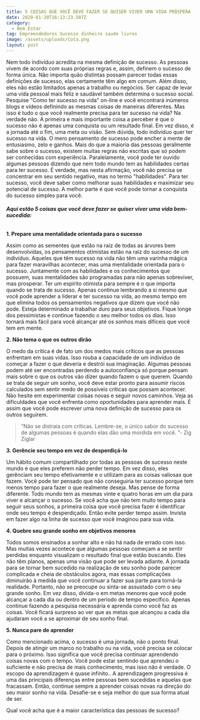 ```yaml
---
title: 5 COISAS QUE VOCÊ DEVE FAZER SE QUISER VIVER UMA VIDA PRÓSPERA
date: 2020-01-20T16:13:23.507Z
category:
  - Bem Estar
tag: Empreendedores Sucesso dinheiro saude livros
image: /assets/uploads/Cota.png
layout: post
---
```

Nem todo indivíduo acredita na mesma definição de sucesso. As pessoas vivem de acordo com suas próprias regras e, assim, definem o sucesso de forma única. Não importa quão distintas possam parecer todas essas definições de sucesso, elas certamente têm algo em comum. Além disso, eles não estão limitados apenas a trabalho ou negócios. Ser capaz de levar uma vida pessoal mais feliz e saudável também determina o sucesso social. Pesquise "Como ter sucesso na vida" on-line e você encontrará inúmeros blogs e vídeos definindo as mesmas coisas de maneiras diferentes. Mas isso é tudo o que você realmente precisa para ter sucesso na vida? Na verdade não. A primeira e mais importante coisa a perceber é que o sucesso não é apenas uma conquista ou um resultado final. Em vez disso, é a jornada até o fim, uma meta ou visão. Sem dúvida, todo indivíduo quer ter sucesso na vida. O mero pensamento de sucesso pode encher a mente de entusiasmo, zelo e ganhos. Mais do que a maioria das pessoas geralmente sabe sobre o sucesso, existem muitas regras não escritas que só podem ser conhecidas com experiência. Paralelamente, você pode ter ouvido algumas pessoas dizendo que nem todo mundo tem as habilidades certas para ter sucesso. É verdade, mas nesta afirmação, você não precisa se concentrar em seu sentido negativo, mas no termo "habilidades". Para ter sucesso, você deve saber como melhorar suas habilidades e maximizar seu potencial de sucesso. A melhor parte é que você pode tornar a conquista do sucesso simples para você.

###### **Aqui estão 5 coisas que você deve fazer se quiser viver uma vida bem-sucedida:**

**1. Prepare uma mentalidade orientada para o sucesso** 

Assim como as sementes que estão na raiz de todas as árvores bem desenvolvidas, os pensamentos otimistas estão na raiz do sucesso de um indivíduo. Aqueles que têm sucesso na vida não têm uma varinha mágica para fazer maravilhas acontecer, mas uma mentalidade orientada para o sucesso. Juntamente com as habilidades e os conhecimentos que possuem, suas mentalidades são programadas para não apenas sobreviver, mas prosperar. Ter um espírito otimista para sempre é o que importa quando se trata de sucesso. Apenas continue lembrando a si mesmo que você pode aprender a liderar e ter sucesso na vida, ao mesmo tempo em que elimina todos os pensamentos negativos que dizem que você não pode. Esteja determinado a trabalhar duro para seus objetivos. Fique longe dos pessimistas e continue fazendo o seu melhor todos os dias. Isso tornará mais fácil para você alcançar até os sonhos mais difíceis que você tem em mente.

**2. Não tema o que os outros dirão**

O medo da crítica é de fato um dos medos mais críticos que as pessoas enfrentam em suas vidas. Isso rouba a capacidade de um indivíduo de começar a fazer o que deveria e destrói sua imaginação. Algumas pessoas podem até ser encontradas perdendo a autoconfiança só porque pensam mais sobre o que os outros vão dizer quando fazem o que querem. Quando se trata de seguir um sonho, você deve estar pronto para assumir riscos calculados sem sentir medo de possíveis críticas que possam acontecer. Não hesite em experimentar coisas novas e seguir novos caminhos. Veja as dificuldades que você enfrenta como oportunidades para aprender mais. É assim que você pode escrever uma nova definição de sucesso para os outros seguirem.

> “Não se distraia com críticas. Lembre-se, o único sabor do sucesso de algumas pessoas é quando elas dão uma mordida em você. ”- Zig Ziglar

**3. Gerêncie seu tempo em vez de desperdiçá-lo** 

Um hábito comum compartilhado por todas as pessoas de sucesso neste mundo é que eles preferem não perder tempo. Em vez disso, eles gerênciam seu tempo efetivamente e o utilizam para as coisas valiosas que fazem. Você pode ter pensado que não conseguiria ter sucesso porque tem menos tempo para fazer o que realmente deseja. Mas pense de forma diferente. Todo mundo tem as mesmas vinte e quatro horas em um dia para viver e alcançar o sucesso. Se você acha que não tem muito tempo para seguir seus sonhos, a primeira coisa que você precisa fazer é identificar onde seu tempo é desperdiçado. Então evite perder tempo assim. Invista em fazer algo na linha de sucesso que você imaginou para sua vida.

**4. Quebre seu grande sonho em objetivos menores**

Todos somos ensinados a sonhar alto e não há nada de errado com isso. Mas muitas vezes acontece que algumas pessoas começam a se sentir perdidas enquanto visualizam o resultado final que estão buscando. Eles não têm planos, apenas uma visão que pode ser levada adiante. A jornada para se tornar bem sucedido na realização de seu sonho pode parecer complicada e cheia de obstáculos agora, mas essas complicações diminuirão à medida que você continuar a fazer sua parte para torná-la realidade. Portanto, não se preocupe ou sinta-se assustado com o seu grande sonho. Em vez disso, divida-o em metas menores que você pode alcançar a cada dia ou dentro de um período de tempo específico. Apenas continue fazendo a pesquisa necessária e aprenda como você faz as coisas. Você ficará surpreso ao ver que as metas que alcançou a cada dia ajudaram você a se aproximar de seu sonho final.

**5. Nunca pare de aprender** 

Como mencionado acima, o sucesso é uma jornada, não o ponto final. Depois de atingir um marco no trabalho ou na vida, você precisa se colocar para o próximo. Isso significa que você precisa continuar aprendendo coisas novas com o tempo. Você pode estar sentindo que aprendeu o suficiente e não precisa de mais conhecimento, mas isso não é verdade. O escopo da aprendizagem é quase infinito.. A aprendizagem progressiva é uma das principais diferenças entre pessoas bem sucedidas e aquelas que fracassam. Então, continue sempre a aprender coisas novas na direção do seu maior sonho na vida. Desafie-se e seja melhor do que sua forma atual de ser. 

Qual você acha que é a maior característica das pessoas de sucesso?
